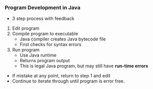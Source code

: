 ### Program Development in Java
- 3 step process with feedback

1. Edit program
2. Compile program to executable
	- Java compiler creates Java bytecode file
	- First checks for syntax errors
3. Run program
	- Use Java runtime
	- Returns program output
	- This is legal Java program, but may still have **run-time errors**
- If mistake at any point, return to step 1 and edit
- Continue to iterate through until program is error free.
